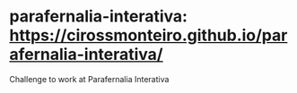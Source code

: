 # parafernalia-interativa: https://cirossmonteiro.github.io/parafernalia-interativa/

Challenge to work at Parafernalia Interativa
